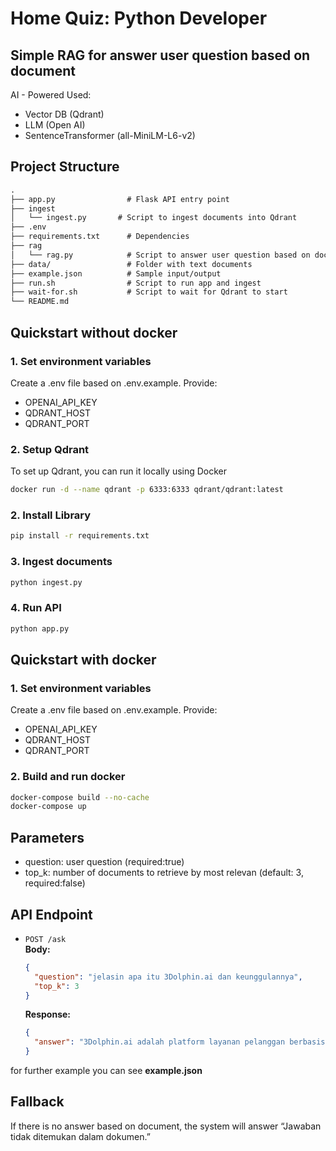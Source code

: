# Home Quiz: Python Developer
## Simple RAG for answer user question based on document
AI - Powered Used:
- Vector DB (Qdrant)
- LLM (Open AI)
- SentenceTransformer (all-MiniLM-L6-v2)

## Project Structure
```markdown
.
├── app.py                # Flask API entry point
├── ingest
│   └── ingest.py       # Script to ingest documents into Qdrant
├── .env                  
├── requirements.txt      # Dependencies
├── rag
│   └── rag.py            # Script to answer user question based on document
├── data/                 # Folder with text documents
├── example.json          # Sample input/output
├── run.sh                # Script to run app and ingest
├── wait-for.sh           # Script to wait for Qdrant to start
└── README.md
```

## Quickstart without docker
### 1. Set environment variables
Create a .env file based on .env.example. Provide: 
- OPENAI_API_KEY
- QDRANT_HOST
- QDRANT_PORT

### 2. Setup Qdrant
To set up Qdrant, you can run it locally using Docker
```sh
docker run -d --name qdrant -p 6333:6333 qdrant/qdrant:latest
```

### 2. Install Library
```bash
pip install -r requirements.txt
```

### 3. Ingest documents
```bash
python ingest.py
```

### 4. Run API
```bash
python app.py
```

## Quickstart with docker
### 1. Set environment variables
Create a .env file based on .env.example. Provide: 
- OPENAI_API_KEY
- QDRANT_HOST
- QDRANT_PORT
### 2. Build and run docker
```bash
docker-compose build --no-cache
docker-compose up
```

## Parameters
- question: user question (required:true)
- top_k: number of documents to retrieve by most relevan (default: 3, required:false)

## API Endpoint
- `POST /ask`  
  **Body:**
  ```json
  {
    "question": "jelasin apa itu 3Dolphin.ai dan keunggulannya",
    "top_k": 3
  }
  ```
  
  **Response:**
  ```json
  {
    "answer": "3Dolphin.ai adalah platform layanan pelanggan berbasis AI yang memungkinkan bisnis terhubung dengan pelanggan mereka melalui berbagai saluran komunikasi dalam satu dashboard terintegrasi."
  }
  ```
for further example you can see **example.json**
## Fallback
If there is no answer based on document, the system will answer “Jawaban tidak ditemukan dalam dokumen.”